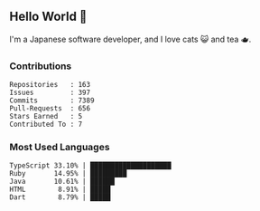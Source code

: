 ## Hello World 👋

I'm a Japanese software developer, and I love cats 😺 and tea 🫖.

### Contributions

    Repositories   : 163
    Issues         : 397
    Commits        : 7389
    Pull-Requests  : 656
    Stars Earned   : 5
    Contributed To : 7

### Most Used Languages

    TypeScript 33.10% | ████████████████████
    Ruby       14.95% | █████████
    Java       10.61% | ██████
    HTML        8.91% | █████
    Dart        8.79% | █████
